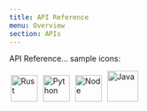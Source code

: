 ```yaml
---
title: API Reference
menu: Overview
section: APIs
---
```


API Reference... sample icons:

<a href="https://www.rust-lang.org/" target="_blank" style="text-decoration: none; margin: 3px;">
    <img src="/images/assets/rust.svg" style="display: inline; width: 48px" alt="Rust" />
</a>
<a href="https://www.python.org/" target="_blank" style="text-decoration: none; margin: 3px;">
    <img src="/images/assets/python.svg"  style="display: inline; width: 48px" alt="Python" />
</a>
<a href="https://nodejs.org/" target="_blank" style="text-decoration: none; margin: 3px;">
    <img src="/images/assets/nodejs.svg" style="display: inline; width: 48px" alt="Node" />
</a>
<a href="http://oracle.com/java/" target="_blank" style="text-decoration: none; margin: 3px;">
    <img src="/images/assets/java.svg"style="display: inline; width: 56px" alt="Java" />
</a>
